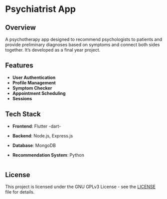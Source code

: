 
# Psychiatrist App

## Overview
A psychotherapy app designed to recommend psychologists to patients and provide preliminary diagnoses based on symptoms and connect both sides together. It’s developed as a final year project.

## Features
- **User Authentication**
- **Profile Management**
- **Symptom Checker**
- **Appointment Scheduling**
- **Sessions**

## Tech Stack
- **Frontend**: Flutter -dart-
- **Backend**: Node.js, Express.js
- **Database**: MongoDB
- **Recommendation System**: Python


   ```

## License
This project is licensed under the GNU GPLv3 License - see the [LICENSE](LICENSE) file for details.
